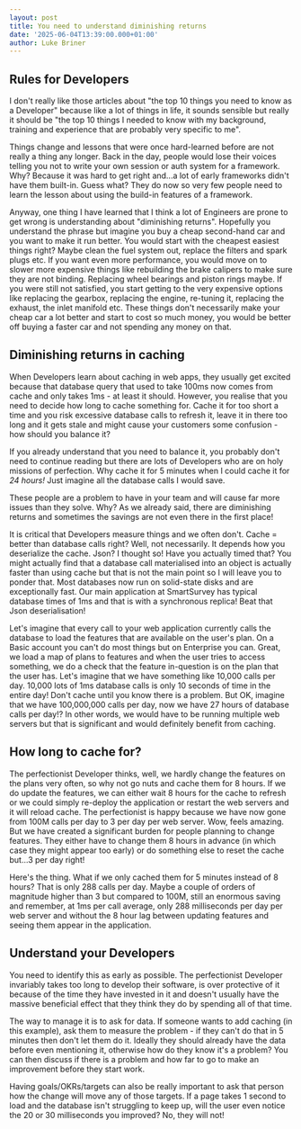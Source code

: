 ```yaml
---
layout: post
title: You need to understand diminishing returns
date: '2025-06-04T13:39:00.000+01:00'
author: Luke Briner
---
```


## Rules for Developers
I don't really like those articles about "the top 10 things you need to know as a Developer" because like a lot of things in life, it sounds sensible but really it should be "the top 10 things I needed to know with my background, training and experience that are probably very specific to me".

Things change and lessons that were once hard-learned before are not really a thing any longer. Back in the day, people would lose their voices telling you not to write your own session or auth system for a framework. Why? Because it was hard to get right and...a lot of early frameworks didn't have them built-in. Guess what? They do now so very few people need to learn the lesson about using the build-in features of a framework.

Anyway, one thing I have learned that I think a lot of Engineers are prone to get wrong is understanding about "diminishing returns". Hopefully you understand the phrase but imagine you buy a cheap second-hand car and you want to make it run better. You would start with the cheapest easiest things right? Maybe clean the fuel system out, replace the filters and spark plugs etc. If you want even more performance, you would move on to slower more expensive things like rebuilding the brake calipers to make sure they are not binding. Replacing wheel bearings and piston rings maybe. If you were still not satisfied, you start getting to the very expensive options like replacing the gearbox, replacing the engine, re-tuning it, replacing the exhaust, the inlet manifold etc. These things don't necessarily make your cheap car a lot better and start to cost so much money, you would be better off buying a faster car and not spending any money on that.

## Diminishing returns in caching
When Developers learn about caching in web apps, they usually get excited because that database query that used to take 100ms now comes from cache and only takes 1ms - at least it should. However, you realise that you need to decide how long to cache something for. Cache it for too short a time and you risk excessive database calls to refresh it, leave it in there too long and it gets stale and might cause your customers some confusion - how should you balance it?

If you already understand that you need to balance it, you probably don't need to continue reading but there are lots of Developers who are on holy missions of perfection. Why cache it for 5 minutes when I could cache it for *24 hours!* Just imagine all the database calls I would save.

These people are a problem to have in your team and will cause far more issues than they solve. Why? As we already said, there are diminishing returns and sometimes the savings are not even there in the first place!

It is critical that Developers measure things and we often don't. Cache = better than database calls right? Well, not necessarily. It depends how you deserialize the cache. Json? I thought so! Have you actually timed that? You might actually find that a database call materialised into an object is actually faster than using cache but that is not the main point so I will leave you to ponder that. Most databases now run on solid-state disks and are exceptionally fast. Our main application at SmartSurvey has typical database times of 1ms and that is with a synchronous replica! Beat that Json deserialisation!

Let's imagine that every call to your web application currently calls the database to load the features that are available on the user's plan. On a Basic account you can't do most things but on Enterprise you can. Great, we load a map of plans to features and when the user tries to access something, we do a check that the feature in-question is on the plan that the user has. Let's imagine that we have something like 10,000 calls per day. 10,000 lots of 1ms database calls is only 10 seconds of time in the entire day! Don't cache until you know there is a problem. But OK, imagine that we have 100,000,000 calls per day, now we have 27 hours of database calls per day!? In other words, we would have to be running multiple web servers but that is significant and would definitely benefit from caching.

## How long to cache for?
The perfectionist Developer thinks, well, we hardly change the features on the plans very often, so why not go nuts and cache them for 8 hours. If we do update the features, we can either wait 8 hours for the cache to refresh or we could simply re-deploy the application or restart the web servers and it will reload cache. The perfectionist is happy because we have now gone from 100M calls per day to 3 per day per web server. Wow, feels amazing. But we have created a significant burden for people planning to change features. They either have to change them 8 hours in advance (in which case they might appear too early) or do something else to reset the cache but...3 per day right!

Here's the thing. What if we only cached them for 5 minutes instead of 8 hours? That is only 288 calls per day. Maybe a couple of orders of magnitude higher than 3 but compared to 100M, still an enormous saving and remember, at 1ms per call average, only 288 milliseconds per day per web server and without the 8 hour lag between updating features and seeing them appear in the application.

## Understand your Developers
You need to identify this as early as possible. The perfectionist Developer invariably takes too long to develop their software, is over protective of it because of the time they have invested in it and doesn't usually have the massive beneficial effect that they think they do by spending all of that time.

The way to manage it is to ask for data. If someone wants to add caching (in this example), ask them to measure the problem - if they can't do that in 5 minutes then don't let them do it. Ideally they should already have the data before even mentioning it, otherwise how do they know it's a problem? You can then discuss if there is a problem and how far to go to make an improvement before they start work.

Having goals/OKRs/targets can also be really important to ask that person how the change will move any of those targets. If a page takes 1 second to load and the database isn't struggling to keep up, will the user even notice the 20 or 30 milliseconds you improved? No, they will not!